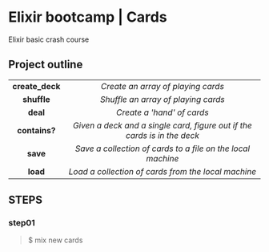 # Elixir bootcamp | Cards

Elixir basic crash course

## Project outline

|   |   |   
|:-:|:-:|
| **create_deck** | _Create an array of playing cards_ |
| **shuffle**  | _Shuffle an array of playing cards_  |
| **deal** | _Create a 'hand' of cards_  |
| **contains?** | _Given a deck and a single card, figure out if the cards is in the deck_  |
| **save** | _Save a collection of cards to a file on the local machine_  |
| **load** | _Load a collection of cards from the local machine_ |


## STEPS

### step01

> $ mix new cards